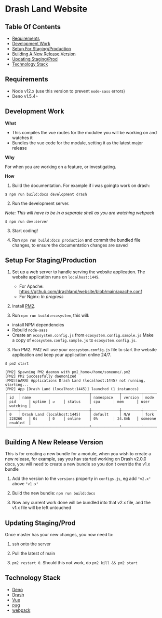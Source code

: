 # Drash Land Website

## Table Of Contents

* [Requirements](#requirements)
* [Development Work](#development-work)
* [Setup  For Staging/Production](#setup-for-stagingproduction)
* [Building A New Release Version](#building-a-new-release-version)
* [Updating Staging/Prod](#updating-stagingprod)
* [Technology Stack](#technology-stack)

## Requirements

* Node v12.x (use this version to prevent `node-sass` errors)
* Deno v1.5.4+

## Development Work

**What**

- This compiles the vue routes for the modulee you will be working on and watches it
- Bundles the vue code for the module, setting it as the latest major release

**Why**

For when you are working on a feature, or investigating.

**How**

1. Build the documentation. For example if i was goingto work on drash:

```
$ npm run build:docs development drash
```

2. Run the development server.

*Note: This will have to be in a separate shell as you are watching webpack*

```
$ npm run dev:server
```

3. Start coding!

4. Run `npm run build:docs production` and commit the bundled file changes, to ensure the documentation changes are saved

## Setup For Staging/Production

1. Set up a web server to handle serving the website application. The website application runs on `localhost:1445`.

    * For Apache: https://github.com/drashland/website/blob/main/apache.conf
    * For Nginx: _In progress_

2. Install [PM2](https://pm2.keymetrics.io/).

3. Run `npm run build:ecosystem`, this will:
 - install NPM  dependencies
 - Rebuild `node-sass`
 - Create an `ecosystem.config.js` from `ecosystem.config.sample.js` Make a copy of `ecosystem.config.sample.js` to `ecosystem.config.js`.

3. Run PM2. PM2 will use your `ecosystem.config.js` file to start the website application and keep your application online 24/7.

```
$ pm2 start

[PM2] Spawning PM2 daemon with pm2_home=/home/someone/.pm2
[PM2] PM2 Successfully daemonized
[PM2][WARN] Applications Drash Land (localhost:1445) not running, starting...
[PM2] App [Drash Land (localhost:1445)] launched (1 instances)
┌─────┬────────────────────────────────┬─────────────┬─────────┬─────────┬──────────┬────────┬──────┬───────────┬──────────┬──────────┬──────────┬──────────┐
│ id  │ name                           │ namespace   │ version │ mode    │ pid      │ uptime │ ↺    │ status    │ cpu      │ mem      │ user     │ watching │
├─────┼────────────────────────────────┼─────────────┼─────────┼─────────┼──────────┼────────┼──────┼───────────┼──────────┼──────────┼──────────┼──────────┤
│ 0   │ Drash Land (localhost:1445)    │ default     │ N/A     │ fork    │ 228260   │ 0s     │ 0    │ online    │ 0%       │ 24.8mb   │ someone  │ enabled  │
└─────┴────────────────────────────────┴─────────────┴─────────┴─────────┴──────────┴────────┴──────┴───────────┴──────────┴──────────┴──────────┴──────────┘
```

## Building A New Release Version

This is for creating a new bundle for a module, when you wish to create a new release, for example, say you hav started working on Drash v2.0.0 docs, you will need to create a new bundle so you don't override the v1.x bundle

1. Add the version to the `versions` property in `configs.js`, eg add `"v2.x"` above `"v1.x"`

2. Build the new bundle: `npm run build:docs`

3. Now any current work done will be bundled into that v2.x file, and the v1.x file will be left untouched

## Updating Staging/Prod

Once master has your new changes, you now need to:

1. ssh onto the server

2. Pull the latest of main

3. `pm2 restart 0`. Should this not work, do `pm2 kill && pm2 start`

## Technology Stack

* [Deno](https://deno.land)
* [Drash](https://drash.land)
* [Vue](https://vuejs.org)
* [pug](https://pugjs.org/api/getting-started.html)
* [webpack](https://webpack.js.org/)
